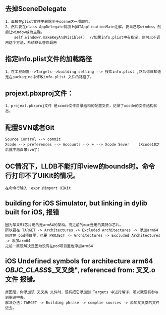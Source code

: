 ## 去掉SceneDelegate
    1、直接在plist文件中删除关于scene这一项即可。
    2、然后要在class AppDelegate前加上@UIApplicationMain注解，要自己写window，然后让window成为主键。
        self.window?.makeKeyAndVisible()  //如果info.plist中有指定，则可以不调用这个方法，系统默认替你调用
    
## 指定info.plist文件的加载路径
    1、在工程配置-->Targets-->building setting --> 搜索info.plist ,然后你就知道是在packaging中修改info.plist 文件的路径了。 

## projext.pbxproj文件： 
    1、projext.pbxproj文件 是xcode文件目录结构的配置文件，记录了xcode的文件结构状态。

## 配置SVN或者Git
    Source Control --> commit
    Xcode --> preferences --> Accounts --> + --> Xcode Sever    (Xcode10之后就不再自带svn了)
    
## OC情况下，LLDB不能打印view的bounds时。命令行打印不了UIKit的情况。
    在命令行输入：expr @import UIKit

## building for iOS Simulator, but linking in dylib built for iOS, 报错
    因为苹果M1芯片用的是arm64的架构，而之前的mac是用的英特尔芯片。
    所以要在 TARGET -> Architectures -> Excluded Architectures -> 添加arm64
    同时在 pod项目里，也要 PROJECT -> Architectures -> Excluded Architectures -> 添加arm64
    之前一直没解决是因为没有在pod项目里也添加arm64

## iOS Undefined symbols for architecture arm64 _OBJC_CLASS_$_叉叉类", referenced from: 叉叉.o文件 报错。

    原因是，你添加该 叉叉类 文件时，没有把它添加到 Targets 中进行编译，所以就没有参与到编译中去。
    解决办法：TARGET -> Building phrase -> complie sources -> 添加叉叉类的文件进去。
